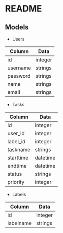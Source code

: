 # README

## Models

- Users

|Column|Data|
|--|--|
|id|integer|
|username|strings|
|password|strings|
|name|strings|
|email|strings|

- Tasks

|Column|Data|
|--|--|
|id|integer|
|user_id|integer|
|label_id|integer|
|taskname|strings|
|starttime|datetime|
|endtime|datetime|
|status|strings|
|priority|integer|

- Labels

|Column|Data|
|--|--|
|id|integer|
|labelname|strings|
